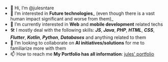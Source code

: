 - 👋 Hi, I’m @julesntare
- 👀 I’m interested in **Future technologies**_ (even though there is a vast human impact significant and worse from them)_
- 🌱 I’m currently interested in **Web** and **mobile development** related techs
- 🛠  I mostly deal with the following skills: **_JS_**, **_Java_**, **_PHP_**, **_HTML_**, **_CSS_**, **_Flutter_**, **_Kotlin_**, **_Python_**, **_Databases_** and anything related to them
- 💞️ I’m looking to collaborate on **AI initiatives/solutions** for me to familiarize more with them
- 📫 How to reach me **My Portfolio has all information**: [jules' portfolio](https://julesntare.netlify.app/)

<!---
julesntare/julesntare is a ✨ unique ✨ repository because its `README.md` (this file) appears on your GitHub profile.
You can click the Preview link to take a look at your changes.
--->
